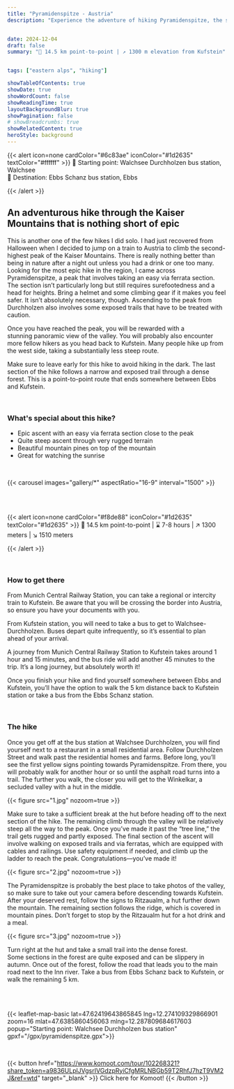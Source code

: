 ```yaml
---
title: "Pyramidenspitze - Austria"
description: "Experience the adventure of hiking Pyramidenspitze, the second-highest peak of Austria's Kaiser Mountains. This epic trail features a stunning panoramic summit, a manageable via ferrata section, and rugged, exposed terrain. Perfect for nature lovers and sunrise chasers, this point-to-point hike promises unforgettable views and a touch of thrill. Plan your journey for an early start to enjoy a safe and scenic ascent!"


date: 2024-12-04
draft: false
summary: "🚩 14.5 km point-to-point | ↗️ 1300 m elevation from Kufstein"


tags: ["eastern alps", "hiking"]

showTableOfContents: true
showDate: true
showWordCount: false
showReadingTime: true
layoutBackgroundBlur: true
showPagination: false
# showBreadcrumbs: true
showRelatedContent: true
heroStyle: background
---
```


{{< alert icon=none cardColor="#6c83ae" iconColor="#1d2635" textColor="#ffffff" >}}
 📍 Starting point: Walchsee Durchholzen bus station, Walchsee<br>
 🏴 Destination: Ebbs Schanz bus station, Ebbs

{{< /alert >}}

## An adventurous hike through the Kaiser Mountains that is nothing short of epic 

This is another one of the few hikes I did solo. I had just recovered from Halloween when I decided to jump on a train to Austria to climb the second-highest peak of the Kaiser Mountains. There is really nothing better than being in nature after a night out unless you had a drink or one too many. Looking for the most epic hike in the region, I came across Pyramidenspitze, a peak that involves taking an easy via ferrata section. The section isn’t particularly long but still requires surefootedness and a head for heights. Bring a helmet and some climbing gear if it makes you feel safer. It isn’t absolutely necessary, though. Ascending to the peak from Durchholzen also involves some exposed trails that have to be treated with caution.

Once you have reached the peak, you will be rewarded with a stunning panoramic view of the valley. You will probably also encounter more fellow hikers as you head back to Kufstein. Many people hike up from the west side, taking a substantially less steep route.

Make sure to leave early for this hike to avoid hiking in the dark. The last section of the hike follows a narrow and exposed trail through a dense forest. This is a point-to-point route that ends somewhere between Ebbs and Kufstein.

<br>

### What's special about this hike?
- Epic ascent with an easy via ferrata section close to the peak
- Quite steep ascent through very rugged terrain
- Beautiful mountain pines on top of the mountain
- Great for watching the sunrise


<br>

{{< carousel images="gallery/*" aspectRatio="16-9" interval="1500" >}}


<br>
<br>



{{< alert icon=none cardColor="#f8de88" iconColor="#1d2635" textColor="#1d2635" >}}
 🚩 14.5 km point-to-point | ⌛ 7-8 hours | ↗️ 1300 meters | ↘️ 1510 meters 

{{< /alert >}}

<br>

### How to get there
From Munich Central Railway Station, you can take a regional or intercity train to Kufstein. Be aware that you will be crossing the border into Austria, so ensure you have your documents with you.

From Kufstein station, you will need to take a bus to get to Walchsee-Durchholzen. Buses depart quite infrequently, so it’s essential to plan ahead of your arrival.

A journey from Munich Central Railway Station to Kufstein takes around 1 hour and 15 minutes, and the bus ride will add another 45 minutes to the trip. It’s a long journey, but absolutely worth it!

Once you finish your hike and find yourself somewhere between Ebbs and Kufstein, you’ll have the option to walk the 5 km distance back to Kufstein station or take a bus from the Ebbs Schanz station.

<br>

### The hike
Once you get off at the bus station at Walchsee Durchholzen, you will find yourself next to a restaurant in a small residential area. Follow Durchholzen Street and walk past the residential homes and farms. Before long, you’ll see the first yellow signs pointing towards Pyramidenspitze. From there, you will probably walk for another hour or so until the asphalt road turns into a trail. The further you walk, the closer you will get to the Winkelkar, a secluded valley with a hut in the middle.

{{< figure
    src="1.jpg"
    nozoom=true
    >}}

Make sure to take a sufficient break at the hut before heading off to the next section of the hike. The remaining climb through the valley will be relatively steep all the way to the peak. Once you’ve made it past the “tree line,” the trail gets rugged and partly exposed. The final section of the ascent will involve walking on exposed trails and via ferratas, which are equipped with cables and railings. Use safety equipment if needed, and climb up the ladder to reach the peak. Congratulations—you’ve made it!

{{< figure
    src="2.jpg"
    nozoom=true
    >}}

The Pyramidenspitze is probably the best place to take photos of the valley, so make sure to take out your camera before descending towards Kufstein. After your deserved rest, follow the signs to Ritzaualm, a hut further down the mountain. The remaining section follows the ridge, which is covered in mountain pines. Don’t forget to stop by the Ritzaualm hut for a hot drink and a meal.

{{< figure
    src="3.jpg"
    nozoom=true
    >}}

Turn right at the hut and take a small trail into the dense forest. Some sections in the forest are quite exposed and can be slippery in autumn. Once out of the forest, follow the road that leads you to the main road next to the Inn river. Take a bus from Ebbs Schanz back to Kufstein, or walk the remaining 5 km.

<br>
<br>


{{< leaflet-map-basic lat=47.62419643865845 lng=12.274109329866901 zoom=16 mlat=47.6385860456063 mlng=12.287809684617603 popup="Starting point: Walchsee Durchholzen bus station" gpxf="/gpx/pyramidenspitze.gpx">}} 

<br>


{{< button href="https://www.komoot.com/tour/102268321?share_token=a9836ULplJVgsrIVGdzpRyiCfgMRLNBGb59T2RhfJ7hzT9VM2J&ref=wtd" target="_blank" >}}
Click here for Komoot!
{{< /button >}}

